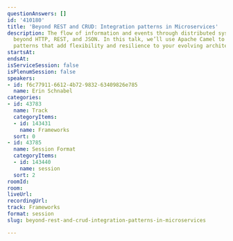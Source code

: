 ```yaml
---
questionAnswers: []
id: '410180'
title: 'Beyond REST and CRUD: Integration patterns in Microservices'
description: The flow of information and events through distributed systems goes well
  beyond HTTP, REST, and JSON. In this talk, we’ll use Apache Camel to explore integration
  patterns that add flexibility and resilience to your evolving architecture.
startsAt: 
endsAt: 
isServiceSession: false
isPlenumSession: false
speakers:
- id: f6c77911-6612-4b72-9832-63409826e785
  name: Erin Schnabel
categories:
- id: 43783
  name: Track
  categoryItems:
  - id: 143431
    name: Frameworks
  sort: 0
- id: 43785
  name: Session Format
  categoryItems:
  - id: 143440
    name: session
  sort: 2
roomId: 
room: 
liveUrl: 
recordingUrl: 
track: Frameworks
format: session
slug: beyond-rest-and-crud-integration-patterns-in-microservices

---
```

